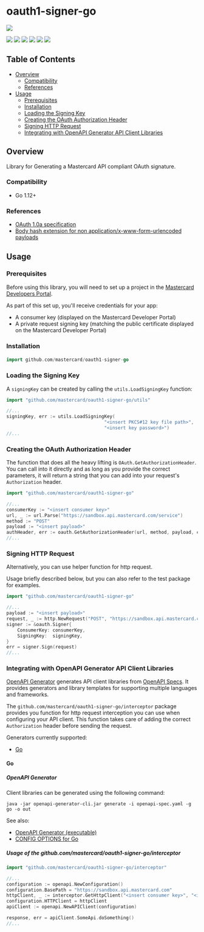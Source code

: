 # oauth1-signer-go
<img src="https://developer.mastercard.com/img/logo_cogs.svg" />

[![](https://github.com/Mastercard/oauth1-signer-go/workflows/Build%20&%20Test/badge.svg)](https://github.com/Mastercard/oauth1-signer-go/actions?query=workflow%3A%22Build+%26+Test%22)
[![](https://goreportcard.com/badge/github.com/Mastercard/oauth1-signer-go)](https://goreportcard.com/report/github.com/Mastercard/oauth1-signer-go)
[![](https://sonarcloud.io/api/project_badges/measure?project=Mastercard_oauth1-signer-go&metric=alert_status)](https://sonarcloud.io/dashboard?id=Mastercard_oauth1-signer-go)
[![](https://github.com/Mastercard/oauth1-signer-go/workflows/broken%20links%3F/badge.svg)](https://github.com/Mastercard/oauth1-signer-go/actions?query=workflow%3A%22broken+links%3F%22)
[![](https://img.shields.io/badge/godoc-reference-5272B4.svg)](https://godoc.org/github.com/Mastercard/oauth1-signer-go)
[![](https://img.shields.io/badge/license-MIT-yellow.svg)](https://github.com/Mastercard/oauth1-signer-go/blob/master/LICENSE)

## Table of Contents
- [Overview](#overview)
  * [Compatibility](#compatibility)
  * [References](#references)
- [Usage](#usage)
  * [Prerequisites](#prerequisites)
  * [Installation](#installation)
  * [Loading the Signing Key](#loading-the-signing-key) 
  * [Creating the OAuth Authorization Header](#creating-the-oauth-authorization-header)
  * [Signing HTTP Request](#signing-http-request)
  * [Integrating with OpenAPI Generator API Client Libraries](#integrating-with-openapi-generator-api-client-libraries)

## Overview <a name="overview"></a>
Library for Generating a Mastercard API compliant OAuth signature.

### Compatibility <a name="compatibility"></a>
* Go 1.12+

### References <a name="references"></a>
* [OAuth 1.0a specification](https://tools.ietf.org/html/rfc5849)
* [Body hash extension for non application/x-www-form-urlencoded payloads](https://tools.ietf.org/id/draft-eaton-oauth-bodyhash-00.html)

## Usage <a name="usage"></a>
### Prerequisites <a name="prerequisites"></a>
Before using this library, you will need to set up a project in the [Mastercard Developers Portal](https://developer.mastercard.com). 

As part of this set up, you'll receive credentials for your app:
* A consumer key (displayed on the Mastercard Developer Portal)
* A private request signing key (matching the public certificate displayed on the Mastercard Developer Portal)

### Installation <a name="installation"></a>

####
```go
import github.com/mastercard/oauth1-signer-go
```

### Loading the Signing Key <a name="loading-the-signing-key"></a>

A `signingKey` can be created by calling the `utils.LoadSigningKey` function:
```go
import "github.com/mastercard/oauth1-signer-go/utils"

//...
signingKey, err := utils.LoadSigningKey(
                                    "<insert PKCS#12 key file path>", 
                                    "<insert key password>")
//...
```

### Creating the OAuth Authorization Header <a name="creating-the-oauth-authorization-header"></a>
The function that does all the heavy lifting is `OAuth.GetAuthorizationHeader`. You can call into it directly and as long as you provide the correct parameters, it will return a string that you can add into your request's `Authorization` header.

```go
import "github.com/mastercard/oauth1-signer-go"

//...
consumerKey := "<insert consumer key>"
url, _ := url.Parse("https://sandbox.api.mastercard.com/service")
method := "POST"
payload := "<insert payload>"
authHeader, err := oauth.GetAuthorizationHeader(url, method, payload, consumerKey, signingKey)
//...
```

### Signing HTTP Request <a name="signing-http-request"></a>

Alternatively, you can use helper function for http request.

Usage briefly described below, but you can also refer to the test package for examples. 

```go
import "github.com/mastercard/oauth1-signer-go"

//...
payload := "<insert payload>"
request, _ := http.NewRequest("POST", "https://sandbox.api.mastercard.com/service", payload)
signer := &oauth.Signer{
    ConsumerKey: consumerKey,
    SigningKey:  signingKey,
}
err = signer.Sign(request)
//...
```

### Integrating with OpenAPI Generator API Client Libraries <a name="integrating-with-openapi-generator-api-client-libraries"></a>

[OpenAPI Generator](https://github.com/OpenAPITools/openapi-generator) generates API client libraries from [OpenAPI Specs](https://github.com/OAI/OpenAPI-Specification). 
It provides generators and library templates for supporting multiple languages and frameworks.

The `github.com/mastercard/oauth1-signer-go/interceptor` package provides you function for http request interception you can use when configuring your API client. This function takes care of adding the correct `Authorization` header before sending the request.

Generators currently supported:
+ [Go](#go)

#### Go <a name="go"></a>
##### OpenAPI Generator

Client libraries can be generated using the following command:

```shell
java -jar openapi-generator-cli.jar generate -i openapi-spec.yaml -g go -o out
```

See also:
* [OpenAPI Generator (executable)](https://mvnrepository.com/artifact/org.openapitools/openapi-generator-cli)
* [CONFIG OPTIONS for Go](https://github.com/OpenAPITools/openapi-generator/blob/master/docs/generators/go.md)

##### Usage of the github.com/mastercard/oauth1-signer-go/interceptor

```go
import "github.com/mastercard/oauth1-signer-go/interceptor"

//...
configuration := openapi.NewConfiguration()
configuration.BasePath = "https://sandbox.api.mastercard.com"
httpClient, _ := interceptor.GetHttpClient("<insert consumer key>", "<insert PKCS#12 key file path>", "<insert key password>")
configuration.HTTPClient = httpClient
apiClient := openapi.NewAPIClient(configuration)

response, err = apiClient.SomeApi.doSomething()
//...
```

